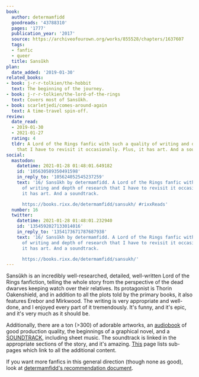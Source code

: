 ```yaml
---
book:
  author: determamfidd
  goodreads: '43788310'
  pages: '1777'
  publication_year: '2017'
  source: https://archiveofourown.org/works/855528/chapters/1637607
  tags:
  - fanfic
  - queer
  title: Sansûkh
plan:
  date_added: '2019-01-30'
related_books:
- book: j-r-r-tolkien/the-hobbit
  text: The beginning of the journey.
- book: j-r-r-tolkien/the-lord-of-the-rings
  text: Covers most of Sansûkh.
- book: scarletjedi/comes-around-again
  text: A time-travel spin-off.
review:
  date_read:
  - 2019-01-30
  - 2021-01-27
  rating: 4
  tldr: A Lord of the Rings fanfic with such a quality of writing and depth of research
    that I have to revisit it occasionally. Plus, it has art. And a soundtrack.
social:
  mastodon:
    datetime: 2021-01-28 01:48:01.649182
    id: '105630589350491598'
    in_reply_to: '105624052545237259'
    text: '16/ Sansûkh by determamfidd. A Lord of the Rings fanfic with such a quality
      of writing and depth of research that I have to revisit it occasionally. Plus,
      it has art. And a soundtrack.

      https://books.rixx.de/determamfidd/sansukh/ #rixxReads'
  number: 16
  twitter:
    datetime: 2021-01-28 01:48:01.232940
    id: '1354592027133014016'
    in_reply_to: '1354173671787687938'
    text: '16/ Sansûkh by determamfidd. A Lord of the Rings fanfic with such a quality
      of writing and depth of research that I have to revisit it occasionally. Plus,
      it has art. And a soundtrack.

      https://books.rixx.de/determamfidd/sansukh/'
---
```


Sansûkh is an incredibly well-researched, detailed, well-written Lord of the Rings fanfiction, telling the whole story
from the perspective of the dead dwarves keeping watch over their relatives. Its protagonist is Thorin Oakenshield, and
in addition to all the plots told by the primary books, it also features Erebor and Mirkwood. The writing is very
appropriate and well-done, and I enjoyed every part of it tremendously. It's funny, and it's epic, and it's very much as
it should be.

Additionally, there are a ton (>300) of adorable artworks, an [audiobook](https://sansukhpodfic.tumblr.com/) of good
production quality, the beginnings of a graphical novel, and a
[SOUNDTRACK](https://docs.google.com/document/d/1un_F2y82wiA12RWRI25XgUKKS60a8N2IfHcNnT6liPs/edit), including sheet
music.  The soundtrack is linked in the appropriate sections of the story, and it's amazing.
[This](https://determamfidd.tumblr.com/post/66451748399/sansukh-the-masterpost) page lists sub-pages which link to all
the additional content.

If you want more fanfics in this general direction (though none as good), look at [determamfidd's recommendation
document](https://docs.google.com/document/d/1hQmcVr7FvxT_VZt2yZBNrRKlAVidhhwmnkXNrydC52o/edit#).
